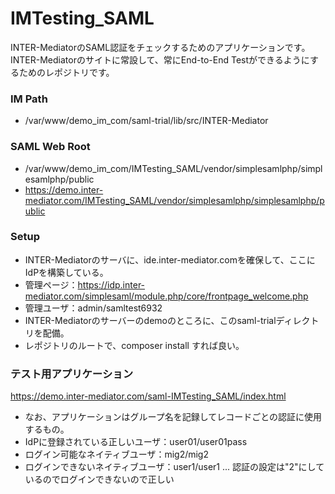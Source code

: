 # IMTesting_SAML

INTER-MediatorのSAML認証をチェックするためのアプリケーションです。
INTER-Mediatorのサイトに常設して、常にEnd-to-End Testができるようにするためのレポジトリです。

### IM Path
- /var/www/demo_im_com/saml-trial/lib/src/INTER-Mediator

### SAML Web Root
- /var/www/demo_im_com/IMTesting_SAML/vendor/simplesamlphp/simplesamlphp/public
- https://demo.inter-mediator.com/IMTesting_SAML/vendor/simplesamlphp/simplesamlphp/public

### Setup
- INTER-Mediatorのサーバに、ide.inter-mediator.comを確保して、ここにIdPを構築している。
- 管理ページ：https://idp.inter-mediator.com/simplesaml/module.php/core/frontpage_welcome.php
- 管理ユーザ：admin/samltest6932
- INTER-Mediatorのサーバーのdemoのところに、このsaml-trialディレクトリを配備。
- レポジトリのルートで、composer install すれば良い。

### テスト用アプリケーション
https://demo.inter-mediator.com/saml-IMTesting_SAML/index.html

- なお、アプリケーションはグループ名を記録してレコードごとの認証に使用するもの。
- IdPに登録されている正しいユーザ：user01/user01pass
- ログイン可能なネイティブユーザ：mig2/mig2
- ログインできないネイティブユーザ：user1/user1 ... 認証の設定は"2"にしているのでログインできないので正しい
